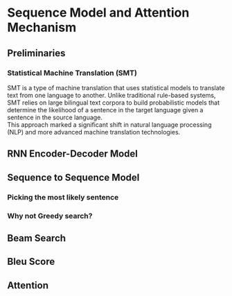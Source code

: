 # Sequence Model and Attention Mechanism
## Preliminaries
### Statistical Machine Translation (SMT)
SMT is a type of machine translation that uses statistical models to translate text from one language to another. Unlike traditional rule-based systems, SMT relies on large bilingual text corpora to build probabilistic models that determine the likelihood of a sentence in the target language given a sentence in the source language.  
This approach marked a significant shift in natural language processing (NLP) and more advanced machine translation technologies.

## RNN Encoder-Decoder Model

## Sequence to Sequence Model
### Picking the most likely sentence
### Why not Greedy search?
## Beam Search
## Bleu Score

## Attention
